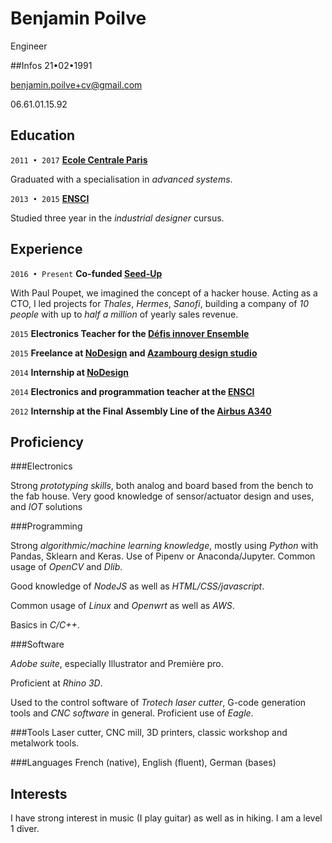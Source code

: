 
# Benjamin Poilve
Engineer 

##Infos
21•02•1991

[benjamin.poilve+cv@gmail.com](benjamin.poilve+cv@gmail.com)

06.61.01.15.92


## Education
`2011 • 2017`
[__Ecole Centrale Paris__](https://en.wikipedia.org/wiki/%C3%89cole_Centrale_Paris)

Graduated with a specialisation in *advanced systems*.

`2013 • 2015`
[__ENSCI__](https://en.wikipedia.org/wiki/%C3%89cole_nationale_sup%C3%A9rieure_de_cr%C3%A9ation_industrielle)

Studied three year in the *industrial designer* cursus.




## Experience
`2016 • Present`
__Co-funded [Seed-Up](https://www.seed-up.io/)__

With Paul Poupet, we imagined the concept of a hacker house. Acting as a CTO, I led projects for *Thales*, *Hermes*, *Sanofi*, building a  company of *10 people* with up to *half a million* of yearly sales revenue.


`2015`
__Electronics Teacher for the [Défis innover Ensemble](https://www.ensci.com/actualites/une-actualite/news/detail/News/18633/)__


`2015`
__Freelance at [NoDesign](https://www.nodesign.net/) and [Azambourg design studio](http://azambourg.com/)__



`2014`
__Internship at [NoDesign](https://www.nodesign.net/)__


`2014`
__Electronics and programmation teacher at the [ENSCI](https://en.wikipedia.org/wiki/%C3%89cole_nationale_sup%C3%A9rieure_de_cr%C3%A9ation_industrielle)__

`2012`
__Internship at the Final Assembly Line of the [Airbus A340](https://en.wikipedia.org/wiki/Airbus_A340)__



## Proficiency

###Electronics

Strong *prototyping skills*, both analog and board based from the bench to the fab house. Very good knowledge of sensor/actuator design and uses, and *IOT* solutions
###Programming

Strong *algorithmic/machine learning knowledge*, mostly using *Python* with Pandas, Sklearn and Keras. Use of Pipenv or Anaconda/Jupyter. Common usage of *OpenCV* and *Dlib*.

Good knowledge of *NodeJS* as well as *HTML/CSS/javascript*. 

Common usage of *Linux* and *Openwrt* as well as *AWS*.
Basics in *C/C++*.

###Software

*Adobe suite*, especially Illustrator and Première pro.

Proficient at *Rhino 3D*. 

Used to the control software of *Trotech laser cutter*, G-code generation tools and *CNC software* in general. Proficient use of *Eagle*.


###Tools
Laser cutter, CNC mill, 3D printers, classic workshop and metalwork tools.

###Languages
French (native), English (fluent), German (bases)

## Interests

I have strong interest in music (I play guitar) as well as in hiking. I am a level 1 diver.







